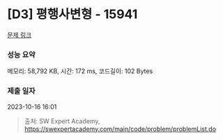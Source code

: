 # [D3] 평행사변형 - 15941 

[문제 링크](https://swexpertacademy.com/main/code/problem/problemDetail.do?contestProbId=AYVgOZEKOpcDFAQK) 

### 성능 요약

메모리: 58,792 KB, 시간: 172 ms, 코드길이: 102 Bytes

### 제출 일자

2023-10-16 16:01



> 출처: SW Expert Academy, https://swexpertacademy.com/main/code/problem/problemList.do